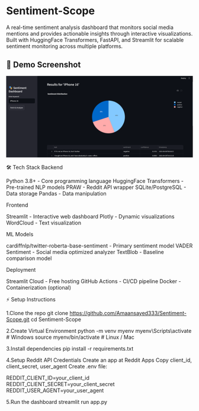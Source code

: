 # Sentiment-Scope
A real-time sentiment analysis dashboard that monitors social media mentions and provides actionable insights through interactive visualizations. Built with HuggingFace Transformers, FastAPI, and Streamlit for scalable sentiment monitoring across multiple platforms.

## 📸 Demo Screenshot
![Dashboard Screenshot](result-1.png)

🛠️ Tech Stack
Backend

Python 3.8+ - Core programming language
HuggingFace Transformers - Pre-trained NLP models
PRAW - Reddit API wrapper
SQLite/PostgreSQL - Data storage
Pandas - Data manipulation

Frontend

Streamlit - Interactive web dashboard
Plotly - Dynamic visualizations
WordCloud - Text visualization

ML Models

cardiffnlp/twitter-roberta-base-sentiment - Primary sentiment model
VADER Sentiment - Social media optimized analyzer
TextBlob - Baseline comparison model

Deployment

Streamlit Cloud - Free hosting
GitHub Actions - CI/CD pipeline
Docker - Containerization (optional)

⚡ Setup Instructions

1.Clone the repo
git clone https://github.com/Amaansayed333/Sentiment-Scope.git
cd Sentiment-Scope

2.Create Virtual Environment
python -m venv myenv
myenv\Scripts\activate     # Windows
source myenv/bin/activate  # Linux / Mac

3.Install dependencies
pip install -r requirements.txt

4.Setup Reddit API Credentials
Create an app at Reddit Apps
Copy client_id, client_secret, user_agent
Create .env file:

REDDIT_CLIENT_ID=your_client_id
REDDIT_CLIENT_SECRET=your_client_secret
REDDIT_USER_AGENT=your_user_agent

5.Run the dashboard
streamlit run app.py
